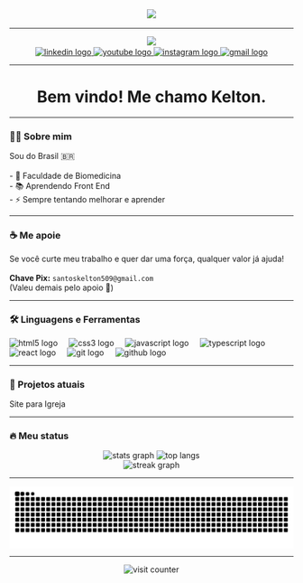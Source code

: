<div align="center">
  <img height="150" src="https://media.giphy.com/media/xaO6TmgQmKEQ4516sE/giphy.gif?cid=ecf05e47zf7w82i4wusse25w5nk8o51c1afg5gfhvvw7q0g1&ep=v1_gifs_search&rid=giphy.gif&ct=g" />
</div>

---

<div align="center">
  <img src="https://readme-typing-svg.demolab.com?font=Fira+Code&size=22&pause=1000&color=F7F7F7&center=true&vCenter=true&width=435&lines=Oi!+Sou+Kelton+%F0%9F%91%8B;Front-end+em+progresso...;Bora+codar!+%F0%9F%92%BB" />
</div>

<div align="center">
  <a href="https://www.linkedin.com/in/kelton-d-santos" target="_blank">
    <img src="https://img.shields.io/static/v1?message=LinkedIn&logo=linkedin&label=&color=0077B5&logoColor=white&labelColor=&style=for-the-badge" height="25" alt="linkedin logo" />
  </a>
  <a href="https://www.youtube.com/@KnoriOFC?sub_confirmation=1" target="_blank">
    <img src="https://img.shields.io/static/v1?message=Youtube&logo=youtube&label=&color=FF0000&logoColor=white&labelColor=&style=for-the-badge" height="25" alt="youtube logo" />
  </a>
  <a href="https://instagram.com/kelton.ks" target="_blank">
    <img src="https://img.shields.io/static/v1?message=Instagram&logo=instagram&label=&color=E4405F&logoColor=white&labelColor=&style=for-the-badge" height="25" alt="instagram logo" />
  </a>
  <a href="mailto:keltonsantos509@gmail.com" target="_blank">
    <img src="https://img.shields.io/static/v1?message=Gmail&logo=gmail&label=&color=D14836&logoColor=white&labelColor=&style=for-the-badge" height="25" alt="gmail logo" />
  </a>
</div>

---

<h1 align="center">Bem vindo! Me chamo Kelton.</h1>

---

<h3 align="left">👨‍💻 Sobre mim</h3>

<p align="left">
  Sou do Brasil 🇧🇷<br><br>
  - 🔭 Faculdade de Biomedicina<br>
  - 📚 Aprendendo Front End<br>
  - ⚡ Sempre tentando melhorar e aprender
</p>

---

<h3 align="left">☕ Me apoie</h3>

<p align="left">
  Se você curte meu trabalho e quer dar uma força, qualquer valor já ajuda!<br><br>
  <strong>Chave Pix:</strong> <code>santoskelton509@gmail.com</code><br>
  (Valeu demais pelo apoio 🙌)
</p>

---

<h3 align="left">🛠 Linguagens e Ferramentas</h3>

<div align="left">
  <img src="https://cdn.jsdelivr.net/gh/devicons/devicon/icons/html5/html5-original.svg" height="40" alt="html5 logo" />
  <img width="12" />
  <img src="https://cdn.jsdelivr.net/gh/devicons/devicon/icons/css3/css3-original.svg" height="40" alt="css3 logo" />
  <img width="12" />
  <img src="https://cdn.jsdelivr.net/gh/devicons/devicon/icons/javascript/javascript-original.svg" height="40" alt="javascript logo" />
  <img width="12" />
  <img src="https://cdn.jsdelivr.net/gh/devicons/devicon/icons/typescript/typescript-original.svg" height="40" alt="typescript logo" />
  <img width="12" />
  <img src="https://cdn.jsdelivr.net/gh/devicons/devicon/icons/react/react-original.svg" height="40" alt="react logo" />
  <img width="12" />
  <img src="https://cdn.jsdelivr.net/gh/devicons/devicon/icons/git/git-original.svg" height="40" alt="git logo" />
  <img width="12" />
  <img src="https://cdn.jsdelivr.net/gh/devicons/devicon/icons/github/github-original.svg" height="40" alt="github logo" />
</div>


---

<h3 align="left">🚧 Projetos atuais</h3>

<p align="left">
  Site para Igreja
</p>

---

<h3 align="left">🔥 Meu status</h3>

<div align="center">
  <img src="https://github-readme-stats.vercel.app/api?username=KeltonPG&show_icons=true&theme=apprentice&locale=pt-br&hide_border=true" height="150" alt="stats graph" />
  <img src="https://github-readme-stats.vercel.app/api/top-langs?username=KeltonPG&layout=compact&theme=apprentice&hide_border=true" height="150" alt="top langs" />
</div>

<div align="center">
  <img src="https://streak-stats.demolab.com?user=KeltonPG&locale=pt-br&mode=daily&theme=dark&hide_border=false&border_radius=5&order=3" height="220" alt="streak graph" />
</div>

---

<picture align="center">
  <source media="(prefers-color-scheme: dark)" srcset="https://raw.githubusercontent.com/KeltonPG/KeltonPG/output/github-contribution-grid-snake-dark.svg">
  <source media="(prefers-color-scheme: light)" srcset="https://raw.githubusercontent.com/KeltonPG/KeltonPG/output/github-contribution-grid-snake-dark.svg">
  <img align="center" alt="github contribution grid snake animation" src="https://raw.githubusercontent.com/KeltonPG/KeltonPG/output/github-contribution-grid-snake.svg">
</picture>

---

<p align="center">
  <img src="https://komarev.com/ghpvc/?username=KeltonPG&label=Visualizações&color=0e75b6&style=flat" alt="visit counter"/>
</p>
